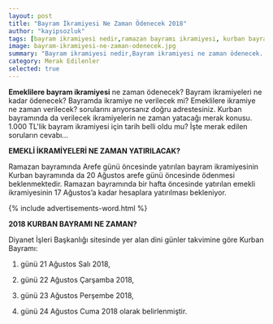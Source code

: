 ```yaml
---
layout: post
title: "Bayram İkramiyesi Ne Zaman Ödenecek 2018"
author: "kayipsozluk"
tags: [bayram ikramiyesi nedir,ramazan bayramı ikramiyesi, kurban bayramı ikramiyesi, bayram ikramiyesi, bayram ikramiyeleri]
image: bayram-ikramiyesi-ne-zaman-odenecek.jpg
summary: "Bayram ikramiyesi nedir,Bayram ikramiyesi ne zaman ödenecek. Emeklilere bayram ikramiyesi ne zaman ödenecek"
category: Merak Edilenler
selected: true
---
```


**Emeklilere bayram ikramiyesi** ne zaman ödenecek? Bayram ikramiyeleri ne kadar ödenecek? Bayramda ikramiye ne verilecek mi? Emeklilere ikramiye ne zaman verilecek? sorularını arıyorsanız doğru adrestesiniz. Kurban bayramında da verilecek ikramiyelerin ne zaman yatacağı merak konusu. 1.000 TL'lik bayram ikramiyesi için tarih belli oldu mu? İşte merak edilen soruların cevabı... 

**EMEKLİ İKRAMİYELERİ NE ZAMAN YATIRILACAK?**

 Ramazan bayramında Arefe günü öncesinde yatırılan bayram ikramiyesinin Kurban bayramında da 20 Ağustos arefe günü öncesinde ödenmesi beklenmektedir. Ramazan bayramında bir hafta öncesinde yatırılan emekli ikramiyesinin 17 Ağustos’a kadar hesaplara yatırılması bekleniyor. 
 
{% include advertisements-word.html %}

**2018 KURBAN BAYRAMI NE ZAMAN?**

Diyanet İşleri Başkanlığı sitesinde yer alan dini günler takvimine göre Kurban Bayramı:

1. günü 21 Ağustos Salı 2018,

2. günü 22 Ağustos Çarşamba 2018,

3. günü 23 Ağustos Perşembe 2018,

4. günü 24 Ağustos Cuma 2018 olarak belirlenmiştir.